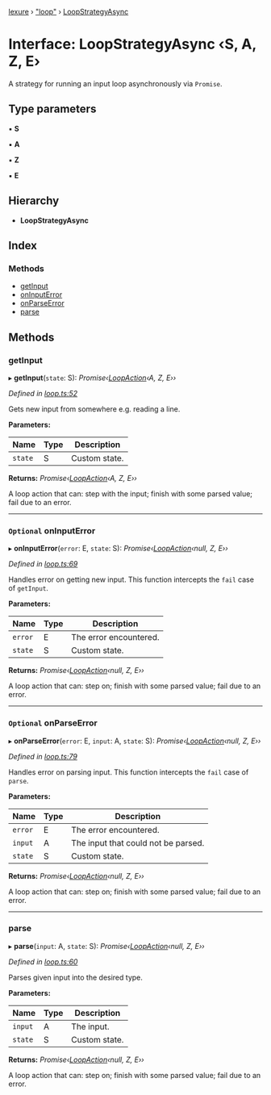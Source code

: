 [lexure](../README.md) › ["loop"](../modules/_loop_.md) › [LoopStrategyAsync](_loop_.loopstrategyasync.md)

# Interface: LoopStrategyAsync ‹**S, A, Z, E**›

A strategy for running an input loop asynchronously via `Promise`.

## Type parameters

▪ **S**

▪ **A**

▪ **Z**

▪ **E**

## Hierarchy

* **LoopStrategyAsync**

## Index

### Methods

* [getInput](_loop_.loopstrategyasync.md#getinput)
* [onInputError](_loop_.loopstrategyasync.md#optional-oninputerror)
* [onParseError](_loop_.loopstrategyasync.md#optional-onparseerror)
* [parse](_loop_.loopstrategyasync.md#parse)

## Methods

###  getInput

▸ **getInput**(`state`: S): *Promise‹[LoopAction](../modules/_loopaction_.md#loopaction)‹A, Z, E››*

*Defined in [loop.ts:52](https://github.com/1Computer1/lexure/blob/5f4fd4c/src/loop.ts#L52)*

Gets new input from somewhere e.g. reading a line.

**Parameters:**

Name | Type | Description |
------ | ------ | ------ |
`state` | S | Custom state. |

**Returns:** *Promise‹[LoopAction](../modules/_loopaction_.md#loopaction)‹A, Z, E››*

A loop action that can: step with the input; finish with some parsed value; fail due to an error.

___

### `Optional` onInputError

▸ **onInputError**(`error`: E, `state`: S): *Promise‹[LoopAction](../modules/_loopaction_.md#loopaction)‹null, Z, E››*

*Defined in [loop.ts:69](https://github.com/1Computer1/lexure/blob/5f4fd4c/src/loop.ts#L69)*

Handles error on getting new input.
This function intercepts the `fail` case of `getInput`.

**Parameters:**

Name | Type | Description |
------ | ------ | ------ |
`error` | E | The error encountered. |
`state` | S | Custom state. |

**Returns:** *Promise‹[LoopAction](../modules/_loopaction_.md#loopaction)‹null, Z, E››*

A loop action that can: step on; finish with some parsed value; fail due to an error.

___

### `Optional` onParseError

▸ **onParseError**(`error`: E, `input`: A, `state`: S): *Promise‹[LoopAction](../modules/_loopaction_.md#loopaction)‹null, Z, E››*

*Defined in [loop.ts:79](https://github.com/1Computer1/lexure/blob/5f4fd4c/src/loop.ts#L79)*

Handles error on parsing input.
This function intercepts the `fail` case of `parse`.

**Parameters:**

Name | Type | Description |
------ | ------ | ------ |
`error` | E | The error encountered. |
`input` | A | The input that could not be parsed. |
`state` | S | Custom state. |

**Returns:** *Promise‹[LoopAction](../modules/_loopaction_.md#loopaction)‹null, Z, E››*

A loop action that can: step on; finish with some parsed value; fail due to an error.

___

###  parse

▸ **parse**(`input`: A, `state`: S): *Promise‹[LoopAction](../modules/_loopaction_.md#loopaction)‹null, Z, E››*

*Defined in [loop.ts:60](https://github.com/1Computer1/lexure/blob/5f4fd4c/src/loop.ts#L60)*

Parses given input into the desired type.

**Parameters:**

Name | Type | Description |
------ | ------ | ------ |
`input` | A | The input. |
`state` | S | Custom state. |

**Returns:** *Promise‹[LoopAction](../modules/_loopaction_.md#loopaction)‹null, Z, E››*

A loop action that can: step on; finish with some parsed value; fail due to an error.
